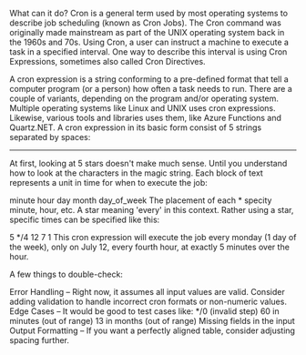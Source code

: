 What can it do?
Cron is a general term used by most operating systems to describe job scheduling (known as Cron Jobs). The Cron command was originally made mainstream as part of the UNIX operating system back in the 1960s and 70s. Using Cron, a user can instruct a machine to execute a task in a specified interval. One way to describe this interval is using Cron Expressions, sometimes also called Cron Directives.

A cron expression is a string conforming to a pre-defined format that tell a computer program (or a person) how often a task needs to run. There are a couple of variants, depending on the program and/or operating system. Multiple operating systems like Linux and UNIX uses cron expressions. Likewise, various tools and libraries uses them, like Azure Functions and Quartz.NET. A cron expression in its basic form consist of 5 strings separated by spaces:

* * * * *
At first, looking at 5 stars doesn't make much sense. Until you understand how to look at the characters in the magic string. Each block of text represents a unit in time for when to execute the job:

minute hour day month day_of_week
The placement of each * specity minute, hour, etc. A star meaning 'every' in this context. Rather using a star, specific times can be specified like this:

5 */4 12 7 1
This cron expression will execute the job every monday (1 day of the week), only on July 12, every fourth hour, at exactly 5 minutes over the hour.



A few things to double-check:

Error Handling – Right now, it assumes all input values are valid. Consider adding validation to handle incorrect cron formats or non-numeric values.
Edge Cases – It would be good to test cases like:
*/0 (invalid step)
60 in minutes (out of range)
13 in months (out of range)
Missing fields in the input
Output Formatting – If you want a perfectly aligned table, consider adjusting spacing further.

